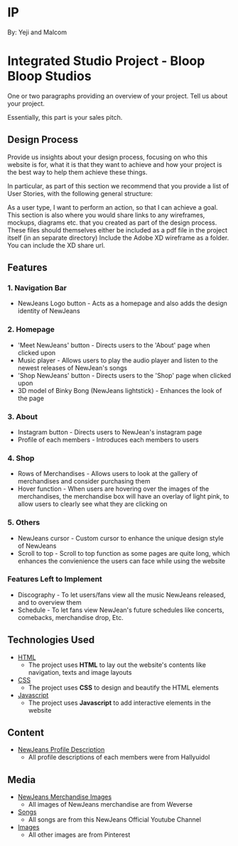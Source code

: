 # IP
By: Yeji and Malcom

# Integrated Studio Project - Bloop Bloop Studios

One or two paragraphs providing an overview of your project. Tell us about your project.

Essentially, this part is your sales pitch.

## Design Process

Provide us insights about your design process, focusing on who this website is for, what it is that they want to achieve and how your project is the best way to help them achieve these things.

In particular, as part of this section we recommend that you provide a list of User Stories, with the following general structure:

As a user type, I want to perform an action, so that I can achieve a goal.
This section is also where you would share links to any wireframes, mockups, diagrams etc. that you created as part of the design process. These files should themselves either be included as a pdf file in the project itself (in an separate directory) Include the Adobe XD wireframe as a folder. You can include the XD share url.

## Features 
### 1. Navigation Bar
- NewJeans Logo button - Acts as a homepage and also adds the design identity of NewJeans

### 2. Homepage
- 'Meet NewJeans' button - Directs users to the 'About' page when clicked upon
- Music player - Allows users to play the audio player and listen to the newest releases of NewJean's songs
- 'Shop NewJeans' button - Directs users to the 'Shop' page when clicked upon
- 3D model of Binky Bong (NewJeans lightstick) - Enhances the look of the page

### 3. About 
- Instagram button - Directs users to NewJean's instagram page
- Profile of each members - Introduces each members to users

### 4. Shop
- Rows of Merchandises - Allows users to look at the gallery of merchandises and consider purchasing them
- Hover function - When users are hovering over the images of the merchandises, the merchandise box will have an overlay of light pink, to allow users to clearly see what they are clicking on

### 5. Others
- NewJeans cursor - Custom cursor to enhance the unique design style of NewJeans
- Scroll to top - Scroll to top function as some pages are quite long, which enhances the convienience the users can face while using the website

### Features Left to Implement
- Discography - To let users/fans view all the music NewJeans released, and to overview them
- Schedule - To let fans view NewJean's future schedules like concerts, comebacks, merchandise drop, Etc.

## Technologies Used
- [HTML](https://developer.mozilla.org/en-US/docs/Web/HTML)
    - The project uses **HTML** to lay out the website's contents like navigation, texts and image layouts
- [CSS](https://developer.mozilla.org/en-US/docs/Web/CSS)
    - The project uses **CSS** to design and beautify the HTML elements
- [Javascript](https://developer.mozilla.org/en-US/docs/Web/JavaScript)
    - The project uses **Javascript** to add interactive elements in the website

## Content
- [NewJeans Profile Description](https://www.hallyuidol.com/group/2hsjjlyMVCcgZ88Q2egX)
    - All profile descriptions of each members were from Hallyuidol

## Media
- [NewJeans Merchandise Images](https://weverseshop.io/en/shop/GL_USD/artists/82/categories/1134)
    - All images of NewJeans merchandise are from Weverse
- [Songs](https://www.youtube.com/@NewJeans_official)
    - All songs are from this NewJeans Official Youtube Channel
- [Images](https://www.pinterest.com/)
    - All other images are from Pinterest